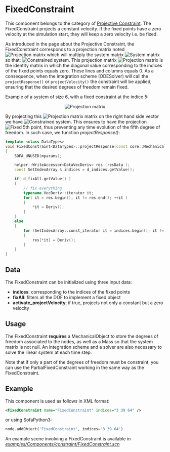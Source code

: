 FixedConstraint
===============

This component belongs to the category of [Projective Constraint](https://www.sofa-framework.org/community/doc/main-principles/constraint/projective-constraint/). The FixedConstraint projects a constant velocity. If the fixed points have a zero velocity at the simulation start, they will keep a zero velocity i.e. be fixed.

As introduced in the page about the Projective Constraint, the FixedConstraint corresponds to a projection matrix noted <img class="latex" src="https://latex.codecogs.com/png.latex?\mathbf{P}" title="Projection matrix" /> which will multiply the system matrix <img class="latex" src="https://latex.codecogs.com/png.latex?\mathbf{A}" title="System matrix" /> so that: <img class="latex" src="https://latex.codecogs.com/png.latex?\mathbf{P}^T\mathbf{A}\mathbf{P}%20\Delta%20v=\mathbf{P}^Tb" title="Constrained system" />. This projection matrix <img class="latex" src="https://latex.codecogs.com/png.latex?\mathbf{P}" title="Projection matrix" /> is the identity matrix in which the diagonal value corresponding to the indices of the fixed points equals zero. These lines and columns equals 0. As a consequence, when the integration scheme (ODESolver) will call the ```projectResponse()``` or ```projectVelocity()``` the constraint will be applied, ensuring that the desired degrees of freedom remain fixed.

Example of a system of size 6, with a fixed constraint at the indice 5:
<center>
<img class="latex" src="https://latex.codecogs.com/png.latex?%5Cmathbf%7BP%7D%20%3D%20%5Cbegin%7Bbmatrix%7D%201%20%26%200%20%26%200%20%26%200%20%26%200%20%26%200%20%5C%5C%200%20%26%201%20%26%200%20%26%200%20%26%200%20%26%200%20%5C%5C%200%20%26%200%20%26%201%20%26%200%20%26%200%20%26%200%20%5C%5C%200%20%26%200%20%26%200%20%26%201%20%26%200%20%26%200%20%5C%5C%200%20%26%200%20%26%200%20%26%200%20%26%20%5Cmathbf%7B0%7D%20%26%200%20%5C%5C%200%20%26%200%20%26%200%20%26%200%20%26%200%20%26%201%20%5Cend%7Bbmatrix%7D" title="Projection matrix" />
</center>

By projecting this <img class="latex" src="https://latex.codecogs.com/png.latex?\mathbf{P}" title="Projection matrix" /> matrix on the right hand side vector we have <img class="latex" src="https://latex.codecogs.com/png.latex?\mathbf{P}^Tb" title="Constrained system" />. This ensures to have the projection <img class="latex" src="https://latex.codecogs.com/png.latex?b[5]=0" title="Fixed 5th point" />, thus preventing any time evolution of the fifth degree of freedom. In such case, we function _projectResponse()_:

```cpp
template <class DataTypes>
void FixedConstraint<DataTypes>::projectResponse(const core::MechanicalParams* mparams, DataVecDeriv& resData)
{
    SOFA_UNUSED(mparams);

    helper::WriteAccessor<DataVecDeriv> res (resData );
    const SetIndexArray & indices = d_indices.getValue();

    if( d_fixAll.getValue() )
    {
        // fix everything
        typename VecDeriv::iterator it;
        for( it = res.begin(); it != res.end(); ++it )
        {
            *it = Deriv();
        }
    }
    else
    {
        for (SetIndexArray::const_iterator it = indices.begin(); it != indices.end(); ++it)
        {
            res[*it] = Deriv();
        }
    }
}
```


Data 
----

The FixedConstraint can be initialized using three input data:

- **indices**: corresponding to the indices of the fixed points
- **fixAll**: filters all the DOF to implement a fixed object
- **activate_projectVelocity**: if true, projects not only a constant but a zero velocity



Usage
-----

The FixedConstraint **requires** a MechanicalObject to store the degrees of freedom associated to the nodes, as well as a Mass so that the system matrix is not null. An integration scheme and a solver are also necessary to solve the linear system at each time step.

Note that if only a part of the degrees of freedom must be constraint, you can use the PartialFixedConstraint working in the same way as the FixedConstraint.



Example
-------

This component is used as follows in XML format:

``` xml
<FixedConstraint name="FixedConstraint" indices="3 39 64" />
```

or using SofaPython3:

``` python
node.addObject('FixedConstraint', indices='3 39 64')
```

An example scene involving a FixedConstraint is available in [*examples/Components/constraint/FixedConstraint.scn*](https://github.com/sofa-framework/sofa/blob/master/examples/Components/constraint/FixedConstraint.scn)